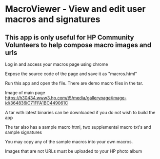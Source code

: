 # MacroViewer - View and edit user macros and signatures
 
## This app is only useful for HP Community Volunteers to help compose macro images and urls

Log in and access your macros page using chrome

Expose the source code of the page and save it as "macros.html"

Run this app and open the file.  There are demo macro files in the tar.

Image of main page https://h30434.www3.hp.com/t5/media/gallerypage/image-id/364836iC71FFA1BC449061C

A tar with latest binaries can be downloaded if you do not wish to build the app

The tar also has a sample macro html, two supplemental macro txt's and sample signatures

You may copy any of the sample macros into your own macros.

Images that are not URLs must be uploaded to your HP photo album

